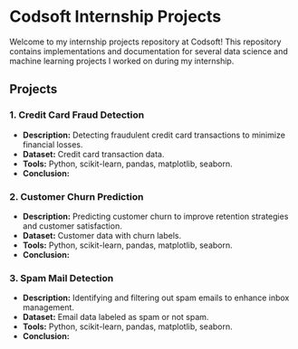 # Codsoft Internship Projects

Welcome to my internship projects repository at Codsoft! This repository contains implementations and documentation for several data science and machine learning projects I worked on during my internship.

## Projects

### 1. Credit Card Fraud Detection
- **Description:** Detecting fraudulent credit card transactions to minimize financial losses.
- **Dataset:** Credit card transaction data.
- **Tools:** Python, scikit-learn, pandas, matplotlib, seaborn.
- **Conclusion:** 

### 2. Customer Churn Prediction
- **Description:** Predicting customer churn to improve retention strategies and customer satisfaction.
- **Dataset:** Customer data with churn labels.
- **Tools:** Python, scikit-learn, pandas, matplotlib, seaborn.
- **Conclusion:** 

### 3. Spam Mail Detection
- **Description:** Identifying and filtering out spam emails to enhance inbox management.
- **Dataset:** Email data labeled as spam or not spam.
- **Tools:** Python, scikit-learn, pandas, matplotlib, seaborn.
- **Conclusion:** 

